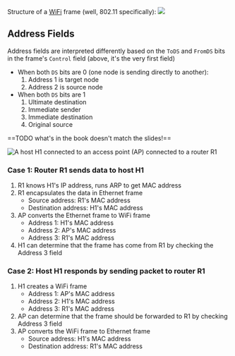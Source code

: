 Structure of a [WiFi](Wireless/Wi-Fi/WiFi.md) frame (well, 802.11 specifically):
![](Wireless/Wi-Fi/wifi-frame.png)

## Address Fields

Address fields are interpreted differently based on the `ToDS` and `FromDS` bits in the frame's `Control` field (above, it's the very first field)

- When both `DS` bits are 0 (one node is sending directly to another):
	1. Address 1 is target node
	2. Address 2 is source node
- When both `DS` bits are 1
	1. Ultimate destination
	2. Immediate sender
	3. Immediate destination
	4. Original source

==TODO what's in the book doesn't match the slides!==

![A host H1 connected to an access point (AP) connected to a router R1](Wireless/Wi-Fi/addr3-case1.png)

### Case 1: Router R1 sends data to host H1

1. R1 knows H1's IP address, runs ARP to get MAC address
2. R1 encapsulates the data in Ethernet frame
	- Source address: R1's MAC address
	- Destination address: H1's MAC address
3. AP converts the Ethernet frame to WiFi frame
	- Address 1: H1's MAC address
	- Address 2: AP's MAC address
	- Address 3: R1's MAC address
4. H1 can determine that the frame has come from R1 by checking the Address 3 field

### Case 2: Host H1 responds by sending packet to router R1

1. H1 creates a WiFi frame
	- Address 1: AP's MAC address
	- Address 2: H1's MAC address
	- Address 3: R1's MAC address
2. AP can determine that the frame should be forwarded to R1 by checking Address 3 field
3. AP converts the WiFi frame to Ethernet frame
	- Source address: H1's MAC address
	- Destination address: R1's MAC address
